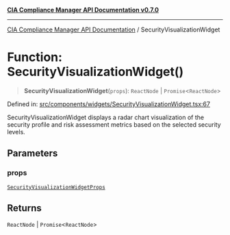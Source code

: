 [**CIA Compliance Manager API Documentation v0.7.0**](../README.md)

***

[CIA Compliance Manager API Documentation](../globals.md) / SecurityVisualizationWidget

# Function: SecurityVisualizationWidget()

> **SecurityVisualizationWidget**(`props`): `ReactNode` \| `Promise`\<`ReactNode`\>

Defined in: [src/components/widgets/SecurityVisualizationWidget.tsx:67](https://github.com/Hack23/cia-compliance-manager/blob/main/src/components/widgets/SecurityVisualizationWidget.tsx#L67)

SecurityVisualizationWidget displays a radar chart visualization of the security profile
and risk assessment metrics based on the selected security levels.

## Parameters

### props

[`SecurityVisualizationWidgetProps`](../interfaces/SecurityVisualizationWidgetProps.md)

## Returns

`ReactNode` \| `Promise`\<`ReactNode`\>
